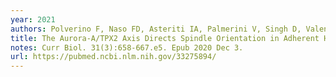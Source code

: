 ```yaml
---
year: 2021
authors: Polverino F, Naso FD, Asteriti IA, Palmerini V, Singh D, Valente D, Bird AW, Rosa A, Mapelli M, Guarguaglini G. 2021.
title: The Aurora-A/TPX2 Axis Directs Spindle Orientation in Adherent Human Cells by Regulating NuMA and Microtubule Stability.
notes: Curr Biol. 31(3):658-667.e5. Epub 2020 Dec 3.
url: https://pubmed.ncbi.nlm.nih.gov/33275894/
---
```

